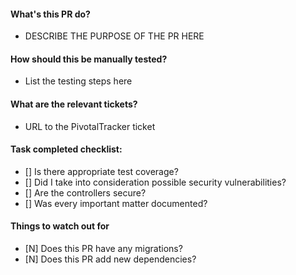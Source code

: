 #### What's this PR do?
- DESCRIBE THE PURPOSE OF THE PR HERE

#### How should this be manually tested?
- List the testing steps here

#### What are the relevant tickets?
- URL to the PivotalTracker ticket

#### Task completed checklist:
- [] Is there appropriate test coverage?
- [] Did I take into consideration possible security vulnerabilities?
- [] Are the controllers secure?
- [] Was every important matter documented?

#### Things to watch out for
- [N] Does this PR have any migrations?
- [N] Does this PR add new dependencies?
